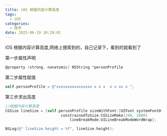 ```yaml
---
title: iOS 根据内容计算高度
tags:
  - iOS
categories:
  - 技术
date: 2025-06-19 10:29:01
---
```


iOS 根据内容计算高度,网络上搜索到的，自己记录下，看到的就看到了

第一步属性声明

```objectivec
@property (strong, nonatomic) NSString *personProfile
```

第二步属性赋值

```objectivec
self.personProfile = @"xxxxxxxxxxxxxxxx x x x  x x xx x ";
```

第三步求出高度

```objectivec
//根据内容计算高度
CGSize lineSize = [self.personProfile sizeWithFont:[UIFont systemFontOfSize:14]
                         constrainedToSize:CGSizeMake(240, 2000)
                             lineBreakMode:UILineBreakModeWordWrap];

NSLog(@" lineSize.height = %f", lineSize.height);
```
